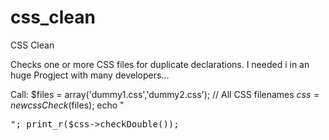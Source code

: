 css_clean
=========

CSS Clean

Checks one or more CSS files for duplicate declarations. 
I needed i in an huge Progject with many developers...

Call:
$files = array('dummy1.css','dummy2.css'); // All CSS filenames
$css = new cssCheck($files);
echo "<pre>";
print_r($css->checkDouble());

